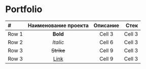 # Portfolio
| # | Наименование проекта  | Описание  | Стек |
|:------------- |:-------------:|:---------------:| -------------:|
| Row 1         | **Bold**        | Cell 3        |Cell 3         |
| Row 2         | *Italic*        | Cell 6        |Cell 3         |
| Row 3         | ~~Strike~~      | Cell 9        |Cell 3         |
| Row 3         | [Link](dot.com) | Cell 9        |Cell 3         |
